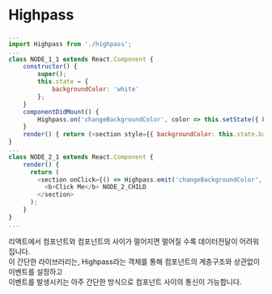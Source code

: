 # Highpass
```javascript
...
import Highpass from './highpass';
...
class NODE_1_1 extends React.Component {
    constructor() {
        super();
        this.state = {
            backgroundColor: 'white'
        };
    }
    componentDidMount() {
        Highpass.on('changeBackgroundColor', color => this.setState({ backgroundColor: color }));
    }
    render() { return (<section style={{ backgroundColor: this.state.backgroundColor }}>NODE_1_1</section>) }
}
...
class NODE_2_1 extends React.Component {
    render() {
      return (
        <section onClick={() => Highpass.emit('changeBackgroundColor', this.props.color)}>
          <b>Click Me</b> NODE_2_CHILD
        </section>
      );
    }
}
...
```

리액트에서 컴포넌트와 컴포넌트의 사이가 멀어지면 멀어질 수록 데이터전달이 어려워 집니다.<br/>
이 간단한 라이브러리는, Highpass라는 객체를 통해 컴포넌트의 계층구조와 상관없이 이벤트를 설정하고<br/>
이벤트를 발생시키는 아주 간단한 방식으로 컴포넌트 사이의 통신이 가능합니다.
